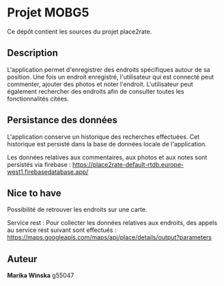 # Projet MOBG5

Ce dépôt contient les sources du projet place2rate.

## Description

L'application permet d'enregistrer des endroits spécifiques autour de sa position. Une fois un endroit enregistré, l'utilisateur qui est connecté peut commenter, ajouter des photos et noter l'endroit. L'utilisateur peut également rechercher des endroits afin de consulter toutes les fonctionnalités citées.

## Persistance des données

L'application conserve un historique des recherches effectuées. Cet historique est persisté dans la base de données locale de l'application.

Les données relatives aux commentaires, aux photos et aux notes sont persistés via firebase : https://place2rate-default-rtdb.europe-west1.firebasedatabase.app/

## Nice to have

Possibilité de retrouver les endroits sur une carte.

Service rest : Pour collecter les données relatives aux endroits, des appels au service rest suivant sont effectués : https://maps.googleapis.com/maps/api/place/details/output?parameters

## Auteur

**Marika Winska** g55047
